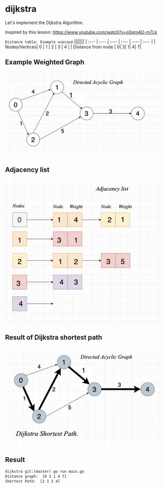 # dijkstra

Let's implement the Dijkstra Algorithm.

Inspired by this lesson: <https://www.youtube.com/watch?v=pSqmAO-m7Lk>

`Distance table: Example usecase`
|||||||
| :--- | :--- | :--- | :--- | :--- | :--- |
| Nodes/Vertices| 0 | 1 | 2 | 3 | 4 |
| Distance from node | 0| 3| 1| 4| 7|

## Example Weighted Graph

![Directed Acyclic Graph](images/dag_dsp_a.png)

## Adjacency list

![Adjacency List](images/adjList_dsp.png)

## Result of Dijkstra shortest path

![dijkstra](images/dijkstra_a.png)

## Result

```shell
dijkstra git:(master) go run main.go
Distance graph:  [0 3 1 4 7]
Shortest Path:  [2 1 3 4]
```
